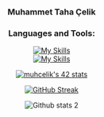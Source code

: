 <div align="center">

### Muhammet Taha Çelik  

<h3 align="center">Languages and Tools:</h3>

[![My Skills](https://skillicons.dev/icons?i=c,cpp,python,html,css,php)](https://skillicons.dev)
<br>
[![My Skills](https://skillicons.dev/icons?i=docker,git,bash,linux,wordpress,vscode,vim,macos)](https://skillicons.dev)

[![muhcelik's 42 stats](https://badge.mediaplus.ma/darkblue/muhcelik?1337Badge=off&UM6P=off)](https://github.com/oakoudad/badge42)

[![GitHub Streak](https://streak-stats.demolab.com?user=tatataha&theme=highcontrast)](https://git.io/streak-stats)

![Github stats 2](https://github-readme-stats.vercel.app/api?username=tatataha&show_icons=true&theme=highcontrast)
